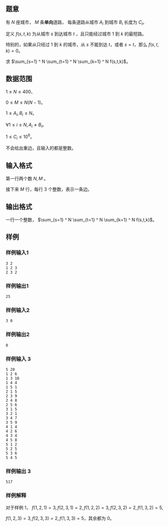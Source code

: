 ## 题意

有 $N$ 座城市， $M$ 条**单向**道路， 每条道路从城市 $A_i$ 到城市 $B_i$ 长度为 $C_i$。

定义 $f(s,t,k)$ 为从城市 $s$ 到达城市 $t$ ，且只能经过城市 $1$ 到 $k$ 的最短路。

特别的，如果从只经过 $1$ 到 $k$ 的城市，从 $s$ 不能到达 $t$，或者 $s=t$，那么 $f(s,t,k)=0$。

求 $\sum_{s=1} ^ N \sum_{t=1} ^ N \sum_{k=1} ^ N f(s,t,k)$。

## 数据范围

$1\le N\le 400$、

$0\le M\le N(N-1)$。

$1\le A_i,B_i\le N$。

$\forall 1\le i\le N,A_i \neq B_i$。

$1\le C_i\le 10^6$。

不会给出重边，且输入的都是整数。

## 输入格式

第一行两个数 $N,M$ 。

接下来 $M$ 行，每行 $3$ 个整数，表示一条边。

## 输出格式

一行一个整数， $\sum_{s=1} ^ N \sum_{t=1} ^ N \sum_{k=1} ^ N f(s,t,k)$。

## 样例

### 样例输入1

```
3 2
1 2 3
2 3 2
```



### 样例输出1

```
25
```



### 样例输入2

```
3 0
```



### 样例输出2

```
0
```



### 样例输入 3

```
5 20
1 2 6
1 3 10
1 4 4
1 5 1
2 1 5
2 3 9
2 4 8
2 5 6
3 1 5
3 2 1
3 4 7
3 5 9
4 1 4
4 2 6
4 3 4
4 5 8
5 1 2
5 2 5
5 3 6
5 4 5
```

### 样例输出 3

```
517
```





### 样例解释

对于样例 1， $f(1,2,1)=3,f(2,3,1)=2,f(1,2,2)=3,f(2,3,2)=2,f(1,3,2)=5,$

$f(1,2,3)=3,f(2,3,3)=2,f(1,3,3)=5$，其余都为 $0$。